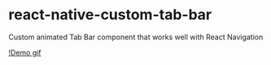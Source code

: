 # react-native-custom-tab-bar
Custom animated Tab Bar component that works well with React Navigation

[!Demo gif](https://github.com/hrastnik/react-native-custom-tab-bar/raw/master/custom-tab-bar.gif) 
